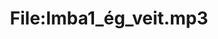 ---
title: File:Imba1_ég_veit.mp3
recording of: ég veit
reading speed: slow
speaker: Imba
license: CC0
---